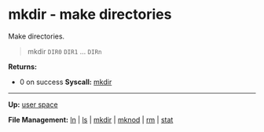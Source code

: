 # mkdir - make directories

Make directories.

> mkdir `DIR0` `DIR1` ... `DIRn`

**Returns:**
- 0 on success
**Syscall:** [mkdir](../../kernel/syscalls/mkdir.md)

---
**Up:** [user space](../userspace.md)

**File Management:** [ln](ln.md) | [ls](ls.md) | [mkdir](mkdir.md) | [mknod](mknod.md) | [rm](rm.md) | [stat](stat.md)
